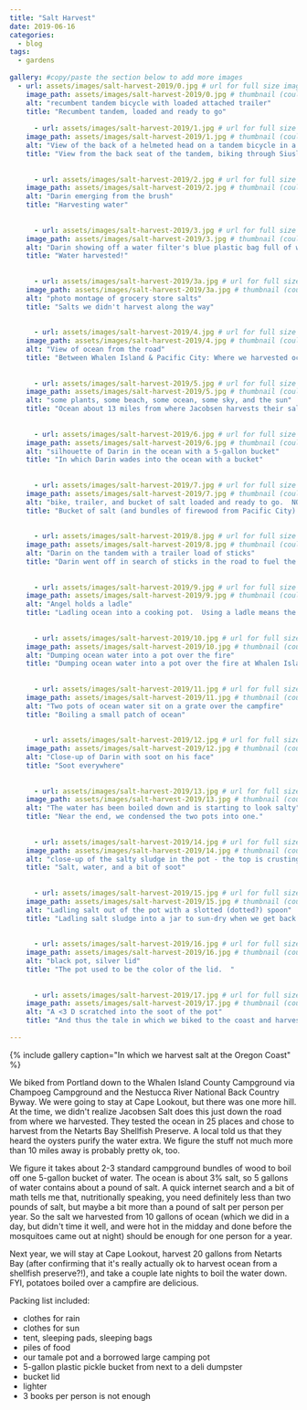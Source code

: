 ```yaml
---
title: "Salt Harvest"
date: 2019-06-16
categories:
  - blog
tags:
  - gardens
  
gallery: #copy/paste the section below to add more images
  - url: assets/images/salt-harvest-2019/0.jpg # url for full size image
    image_path: assets/images/salt-harvest-2019/0.jpg # thumbnail (could be same as above, I believe)
    alt: "recumbent tandem bicycle with loaded attached trailer"
    title: "Recumbent tandem, loaded and ready to go"  
    
      - url: assets/images/salt-harvest-2019/1.jpg # url for full size image
    image_path: assets/images/salt-harvest-2019/1.jpg # thumbnail (could be same as above, I believe)
    alt: "View of the back of a helmeted head on a tandem bicycle in a forest"
    title: "View from the back seat of the tandem, biking through Siuslaw National Forest"  
    
    
      - url: assets/images/salt-harvest-2019/2.jpg # url for full size image
    image_path: assets/images/salt-harvest-2019/2.jpg # thumbnail (could be same as above, I believe)
    alt: "Darin emerging from the brush"
    title: "Harvesting water"  
    
    
      - url: assets/images/salt-harvest-2019/3.jpg # url for full size image
    image_path: assets/images/salt-harvest-2019/3.jpg # thumbnail (could be same as above, I believe)
    alt: "Darin showing off a water filter's blue plastic bag full of water"
    title: "Water harvested!"  
    
    
      - url: assets/images/salt-harvest-2019/3a.jpg # url for full size image
    image_path: assets/images/salt-harvest-2019/3a.jpg # thumbnail (could be same as above, I believe)
    alt: "photo montage of grocery store salts"
    title: "Salts we didn't harvest along the way"  
    
    
      - url: assets/images/salt-harvest-2019/4.jpg # url for full size image
    image_path: assets/images/salt-harvest-2019/4.jpg # thumbnail (could be same as above, I believe)
    alt: "View of ocean from the road"
    title: "Between Whalen Island & Pacific City: Where we harvested ocean water"  
    
    
      - url: assets/images/salt-harvest-2019/5.jpg # url for full size image
    image_path: assets/images/salt-harvest-2019/5.jpg # thumbnail (could be same as above, I believe)
    alt: "some plants, some beach, some ocean, some sky, and the sun"
    title: "Ocean about 13 miles from where Jacobsen harvests their salt"  
    
    
      - url: assets/images/salt-harvest-2019/6.jpg # url for full size image
    image_path: assets/images/salt-harvest-2019/6.jpg # thumbnail (could be same as above, I believe)
    alt: "silhouette of Darin in the ocean with a 5-gallon bucket"
    title: "In which Darin wades into the ocean with a bucket"  
    
    
      - url: assets/images/salt-harvest-2019/7.jpg # url for full size image
    image_path: assets/images/salt-harvest-2019/7.jpg # thumbnail (could be same as above, I believe)
    alt: "bike, trailer, and bucket of salt loaded and ready to go.  NO PARKING."
    title: "Bucket of salt (and bundles of firewood from Pacific City) loaded and ready to take back to camp.  The NO PARKING sign was great for leaning the bike against.   We left the tiny jellyfish in the ocean."  
    
    
      - url: assets/images/salt-harvest-2019/8.jpg # url for full size image
    image_path: assets/images/salt-harvest-2019/8.jpg # thumbnail (could be same as above, I believe)
    alt: "Darin on the tandem with a trailer load of sticks"
    title: "Darin went off in search of sticks in the road to fuel the fire.  Next year, we're packing lighter and maybe researching firewood harvesting rules for that forest we biked through en route."  
    
    
      - url: assets/images/salt-harvest-2019/9.jpg # url for full size image
    image_path: assets/images/salt-harvest-2019/9.jpg # thumbnail (could be same as above, I believe)
    alt: "Angel holds a ladle"
    title: "Ladling ocean into a cooking pot.  Using a ladle means the smidge of sand stays in the bottom of the bucket.  (The campground hosts were delighted to take our 5-gallon deli pickle bucket when we were done with it.)"  
    
    
      - url: assets/images/salt-harvest-2019/10.jpg # url for full size image
    image_path: assets/images/salt-harvest-2019/10.jpg # thumbnail (could be same as above, I believe)
    alt: "Dumping ocean water into a pot over the fire"
    title: "Dumping ocean water into a pot over the fire at Whalen Island County Campground"  
    
    
      - url: assets/images/salt-harvest-2019/11.jpg # url for full size image
    image_path: assets/images/salt-harvest-2019/11.jpg # thumbnail (could be same as above, I believe)
    alt: "Two pots of ocean water sit on a grate over the campfire"
    title: "Boiling a small patch of ocean"  
    
    
      - url: assets/images/salt-harvest-2019/12.jpg # url for full size image
    image_path: assets/images/salt-harvest-2019/12.jpg # thumbnail (could be same as above, I believe)
    alt: "Close-up of Darin with soot on his face"
    title: "Soot everywhere"  
    
    
      - url: assets/images/salt-harvest-2019/13.jpg # url for full size image
    image_path: assets/images/salt-harvest-2019/13.jpg # thumbnail (could be same as above, I believe)
    alt: "The water has been boiled down and is starting to look salty"
    title: "Near the end, we condensed the two pots into one."  
    
    
      - url: assets/images/salt-harvest-2019/14.jpg # url for full size image
    image_path: assets/images/salt-harvest-2019/14.jpg # thumbnail (could be same as above, I believe)
    alt: "close-up of the salty sludge in the pot - the top is crusting over"
    title: "Salt, water, and a bit of soot"  
    
    
      - url: assets/images/salt-harvest-2019/15.jpg # url for full size image
    image_path: assets/images/salt-harvest-2019/15.jpg # thumbnail (could be same as above, I believe)
    alt: "Ladling salt out of the pot with a slotted (dotted?) spoon"
    title: "Ladling salt sludge into a jar to sun-dry when we get back to Portland"  
    
    
      - url: assets/images/salt-harvest-2019/16.jpg # url for full size image
    image_path: assets/images/salt-harvest-2019/16.jpg # thumbnail (could be same as above, I believe)
    alt: "black pot, silver lid"
    title: "The pot used to be the color of the lid.  "  
    
    
      - url: assets/images/salt-harvest-2019/17.jpg # url for full size image
    image_path: assets/images/salt-harvest-2019/17.jpg # thumbnail (could be same as above, I believe)
    alt: "A <3 D scratched into the soot of the pot"
    title: "And thus the tale in which we biked to the coast and harvested salt from the ocean"  
    
---
```


{% include gallery caption="In which we harvest salt at the Oregon Coast" %}
<p>
We biked from Portland down to the Whalen Island County Campground via Champoeg Campground and the Nestucca River National Back Country Byway.  We were going to stay at Cape Lookout, but there was one more hill.  At the time, we didn't realize Jacobsen Salt does this just down the road from where we harvested.  They tested the ocean in 25 places and chose to harvest from the Netarts Bay Shellfish Preserve.  A local told us that they heard the oysters purify the water extra.  We figure the stuff not much more than 10 miles away is probably pretty ok, too.</p>
<p>We figure it takes about 2-3 standard campground bundles of wood to boil off one 5-gallon bucket of water.  The ocean is about 3% salt, so 5 gallons of water contains about a pound of salt.  A quick internet search and a bit of math tells me that, nutritionally speaking, you need definitely less than two pounds of salt, but maybe a bit more than a pound of salt per person per year.  So the salt we harvested from 10 gallons of ocean (which we did in a day, but didn't time it well, and were hot in the midday and done before the mosquitoes came out at night) should be enough for one person for a year.  </p>
<p>Next year, we will stay at Cape Lookout, harvest 20 gallons from Netarts Bay (after confirming that it's really actually ok to harvest ocean from a shellfish preserve?!), and take a couple late nights to boil the water down.  FYI, potatoes boiled over a campfire are delicious.</p>

Packing list included:
- clothes for rain
- clothes for sun
- tent, sleeping pads, sleeping bags
- piles of food
- our tamale pot and a borrowed large camping pot
- 5-gallon plastic pickle bucket from next to a deli dumpster
- bucket lid
- lighter
- 3 books per person is not enough
